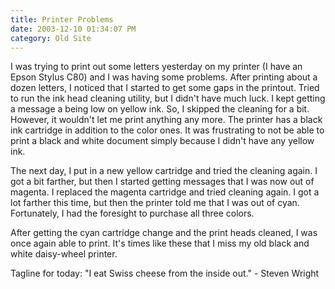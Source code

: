 ```yaml
---
title: Printer Problems
date: 2003-12-10 01:34:07 PM
category: Old Site
---
```


I was trying to print out some letters yesterday on my printer (I have an Epson Stylus C80) and I was having some problems. After printing about a dozen letters, I noticed that I started to get some gaps in the printout. Tried to run the ink head cleaning utility, but I didn't have much luck. I kept getting a message a being low on yellow ink. So, I skipped the cleaning for a bit. However, it wouldn't let me print anything any more. The printer has a black ink cartridge in addition to the color ones. It was frustrating to not be able to print a black and white document simply because I didn't have any yellow ink.

The next day, I put in a new yellow cartridge and tried the cleaning again. I got a bit farther, but then I started getting messages that I was now out of magenta. I replaced the magenta cartridge and tried cleaning again. I got a lot farther this time, but then the printer told me that I was out of cyan. Fortunately, I had the foresight to purchase all three colors.

After getting the cyan cartridge change and the print heads cleaned, I was once again able to print. It's times like these that I miss my old black and white daisy-wheel printer.

Tagline for today: "I eat Swiss cheese from the inside out." - Steven Wright
